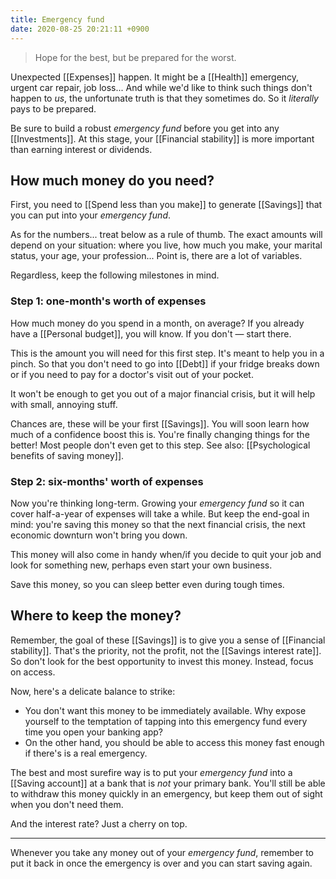 ```yaml
---
title: Emergency fund
date: 2020-08-25 20:21:11 +0900
---
```


> Hope for the best, but be prepared for the worst.

Unexpected [[Expenses]] happen. It might be a [[Health]] emergency, urgent car repair, job loss... And while we'd like to think such things don't happen to *us*, the unfortunate truth is that they sometimes do. So it *literally* pays to be prepared.

Be sure to build a robust *emergency fund* before you get into any [[Investments]]. At this stage, your [[Financial stability]] is more important than earning interest or dividends. 

## How much money do you need?
First, you need to [[Spend less than you make]] to generate [[Savings]] that you can put into your *emergency fund*.

As for the numbers... treat below as a rule of thumb. The exact amounts will depend on your situation: where you live, how much you make, your marital status, your age, your profession... Point is, there are a lot of variables. 

Regardless, keep the following milestones in mind.

### Step 1: one-month's worth of expenses
How much money do you spend in a month, on average? If you already have a [[Personal budget]], you will know. If you don't — start there. 

This is the amount you will need for this first step. It's meant to help you in a pinch. So that you don't need to go into [[Debt]] if your fridge breaks down or if you need to pay for a doctor's visit out of your pocket. 

It won't be enough to get you out of a major financial crisis, but it will help with small, annoying stuff.

Chances are, these will be your first [[Savings]]. You will soon learn how much of a confidence boost this is. You're finally changing things for the better! Most people don't even get to this step. See also: [[Psychological benefits of saving money]].

### Step 2: six-months' worth of expenses
Now you're thinking long-term. Growing your *emergency fund* so it can cover half-a-year of expenses will take a while. But keep the end-goal in mind: you're saving this money so that the next financial crisis, the next economic downturn won't bring you down. 

This money will also come in handy when/if you decide to quit your job and look for something new, perhaps even start your own business. 

Save this money, so you can sleep better even during tough times.

## Where to keep the money?
Remember, the goal of these [[Savings]] is to give you a sense of [[Financial stability]]. That's the priority, not the profit, not the [[Savings interest rate]]. So don't look for the best opportunity to invest this money. Instead, focus on access.

Now, here's a delicate balance to strike:
- You don't want this money to be immediately available. Why expose yourself to the temptation of tapping into this emergency fund every time you open your banking app?
- On the other hand, you should be able to access this money fast enough if there's is a real emergency.

The best and most surefire way is to put your *emergency fund* into a [[Saving account]] at a bank that is *not* your primary bank. You'll still be able to withdraw this money quickly in an emergency, but keep them out of sight when you don't need them.

And the interest rate? Just a cherry on top.

---

Whenever you take any money out of your *emergency fund*, remember to put it back in once the emergency is over and you can start saving again.